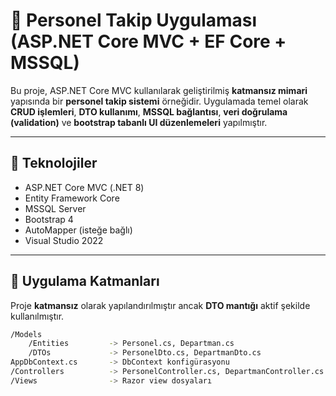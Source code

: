﻿# 🧩 Personel Takip Uygulaması (ASP.NET Core MVC + EF Core + MSSQL)

Bu proje, ASP.NET Core MVC kullanılarak geliştirilmiş **katmansız mimari** yapısında bir **personel takip sistemi** örneğidir. Uygulamada temel olarak **CRUD işlemleri**, **DTO kullanımı**, **MSSQL bağlantısı**, **veri doğrulama (validation)** ve **bootstrap tabanlı UI düzenlemeleri** yapılmıştır.

---

## 📌 Teknolojiler

- ASP.NET Core MVC (.NET 8)
- Entity Framework Core
- MSSQL Server
- Bootstrap 4
- AutoMapper (isteğe bağlı)
- Visual Studio 2022

---

## 🧱 Uygulama Katmanları

Proje **katmansız** olarak yapılandırılmıştır ancak **DTO mantığı** aktif şekilde kullanılmıştır.

```bash
/Models
    /Entities         -> Personel.cs, Departman.cs
    /DTOs             -> PersonelDto.cs, DepartmanDto.cs
AppDbContext.cs       -> DbContext konfigürasyonu
/Controllers          -> PersonelController.cs, DepartmanController.cs
/Views                -> Razor view dosyaları

